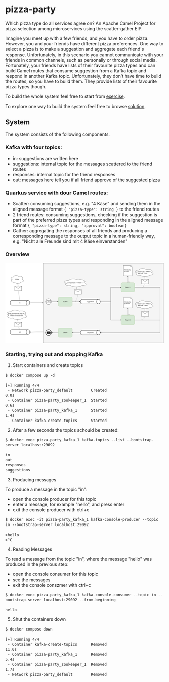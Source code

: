 # pizza-party
Which pizza type do all services agree on? An Apache Camel Project for pizza selection among microservices using the scatter-gather EIP.

Imagine you meet up with a few friends, and you have to order pizza.
However, you and your friends have different pizza preferences. 
One way to select a pizza is to make a suggestion and aggregate each friend's response.
Unfortunately, in this scenario you cannot communicate with your friends in common channels, such as personally or through social media.
Fortunately, your friends have lists of their favourite pizza types and can build Camel routes that consume suggestion from a Kafka topic and respond in another Kafka topic.
Unfortunately, they don't have time to build the routes, so you have to build them. 
They provide lists of their favourite pizza types though.

To build the whole system feel free to start from [exercise](exercise).

To explore one way to build the system feel free to browse [solution](solution).

## System

The system consists of the following components.

### Kafka with four topics:
- in: suggestions are written here
- suggestions: internal topic for the messages scattered to the friend routes
- responses: internal topic for the friend responses
- out: messages here tell you if all friend approve of the suggested pizza

### Quarkus service with dour Camel routes:
- Scatter: consuming suggestions, e.g. "4 Käse" and sending them in the aligned message format `{ "pizza-type": string }` to the friend routes
- 2 friend routes: consuming suggestions, checking if the suggestion is part of the preferred pizza types and responding in the aligned message format `{ "pizza-type": string, "approval": boolean}` 
- Gather: aggregating the responses of all friends and producing a corresponding message to the output topic in a human-friendly way, e.g. "Nicht alle Freunde sind mit 4 Käse einverstanden"

### Overview
![scenario](camel-overview.png)

### Starting, trying out and stopping Kafka

1. Start containers and create topics
```
$ docker compose up -d

[+] Running 4/4
 - Network pizza-party_default        Created                                                                                                                                                                                      0.0s
 - Container pizza-party_zookeeper_1  Started                                                                                                                                                                                      0.6s
 - Container pizza-party_kafka_1      Started                                                                                                                                                                                      1.4s
 - Container kafka-create-topics      Started  
```

2. After a few seconds the topics schould be created:
```
$ docker exec pizza-party_kafka_1 kafka-topics --list --bootstrap-server localhost:29092

in
out
responses
suggestions
```

3. Producing messages

To produce a message in the topic "in":
- open the console producer for this topic
- enter a message, for example "hello", and press enter
- exit the console producer with ctrl+c
```
$ docker exec -it pizza-party_kafka_1 kafka-console-producer --topic in --bootstrap-server localhost:29092

>hello
>^C
```

4. Reading Messages

To read a message from the topic "in", where the message "hello" was produced in the previous step:
- open the console consumer for this topic
- see the messages
- exit the console conszmer with ctrl+c
```
$ docker exec pizza-party_kafka_1 kafka-console-consumer --topic in --bootstrap-server localhost:29092 --from-beginning

hello

```

5. Shut the containers down
```
$ docker compose down

[+] Running 4/4
 - Container kafka-create-topics      Removed                                                                                                                                                                                     11.0s
 - Container pizza-party_kafka_1      Removed                                                                                                                                                                                      5.4s
 - Container pizza-party_zookeeper_1  Removed                                                                                                                                                                                      1.7s
 - Network pizza-party_default        Removed
```